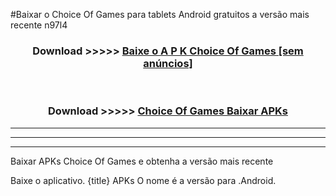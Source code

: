 #Baixar o Choice Of Games   para tablets Android gratuitos a versão mais recente n97l4


<div align="center">
<h3>Download >>>>> <a href="https://pt-web.web.app/?pt= Choice Of Games ">Baixe o A P K Choice Of Games  [sem anúncios]</a></h3><br>

<h3>Download >>>>> <a href="https://pt-web.web.app/?pt= Choice Of Games ">Choice Of Games  Baixar APKs</a></h3>
</div>

----------------------------------------------------------

----------------------------------------------------------

----------------------------------------------------------

Baixar APKs Choice Of Games  e obtenha a versão mais recente

Baixe o aplicativo. {title} APKs O nome é a versão para .Android.



